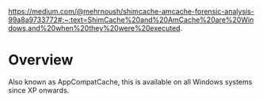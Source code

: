 https://medium.com/@mehrnoush/shimcache-amcache-forensic-analysis-99a8a9733772#:~:text=ShimCache%20and%20AmCache%20are%20Windows,and%20when%20they%20were%20executed.

# Overview

Also known as AppCompatCache, this is available on all Windows systems since XP onwards. 
